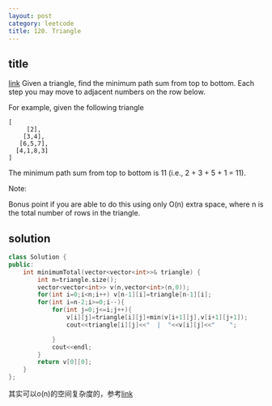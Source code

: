 ```yaml
---
layout: post
category: leetcode
title: 120. Triangle
---
```


## title
[link](https://leetcode.com/problems/triangle/description/)
Given a triangle, find the minimum path sum from top to bottom. Each step you may move to adjacent numbers on the row below.

For example, given the following triangle

	[
	     [2],
	    [3,4],
	   [6,5,7],
	  [4,1,8,3]
	]
The minimum path sum from top to bottom is 11 (i.e., 2 + 3 + 5 + 1 = 11).

Note:

Bonus point if you are able to do this using only O(n) extra space, where n is the total number of rows in the triangle.


## solution
```c++
class Solution {
public:
    int minimumTotal(vector<vector<int>>& triangle) {
        int n=triangle.size();
        vector<vector<int>> v(n,vector<int>(n,0));
        for(int i=0;i<n;i++) v[n-1][i]=triangle[n-1][i];
        for(int i=n-2;i>=0;i--){
            for(int j=0;j<=i;j++){
                v[i][j]=triangle[i][j]+min(v[i+1][j],v[i+1][j+1]);
                cout<<triangle[i][j]<<"  |  "<<v[i][j]<<"    ";

            }
            cout<<endl;
        }
        return v[0][0];
    }
};
```

其实可以o(n)的空间复杂度的，参考[link](https://leetcode.com/problems/triangle/discuss/123061/6-lines-C++-bottom-up-top-down-solutions)
